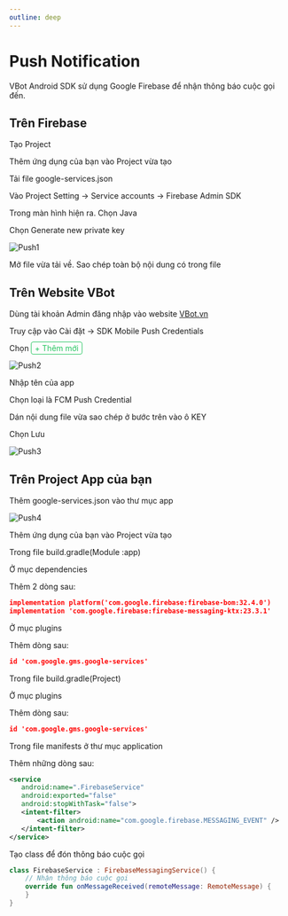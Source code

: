 ```yaml
---
outline: deep
---
```


# Push Notification

VBot Android SDK sử dụng Google Firebase để nhận thông báo cuộc gọi đến.

<script setup>
import GitHubButton from '../../../.vitepress//components/GitHubButton.vue'
</script>
<a href="https://github.com/quocdat1804/vbot-sdk-demo" target="_blank" style="text-decoration: none;">
<GitHubButton />
</a>

## Trên Firebase

Tạo Project

Thêm ứng dụng của bạn vào Project vừa tạo

Tải file <span class="highlight-text"> google-services.json </span>

Vào <span class="highlight-text"> Project Setting </span> -> <span class="highlight-text"> Service accounts </span> -> <span class="highlight-text"> Firebase Admin SDK </span>

Trong màn hình hiện ra. Chọn <span class="highlight-text"> Java </span>

Chọn <span class="highlight-text"> Generate new private key </span>

![Push1](/Push-Notification/Push1.png)

Mở file vừa tải về. Sao chép toàn bộ nội dung có trong file

## Trên Website VBot

Dùng tài khoản Admin đăng nhập vào website [VBot.vn]()

Truy cập vào <span class="highlight-text"> Cài đặt </span> -> <span class="highlight-text"> SDK Mobile Push Credentials </span>

Chọn <span style="color: #22c55e; border: 1px solid #22c55e; padding: 2px 6px; border-radius: 4px; ">+ Thêm mới</span> 

![Push2](/Push-Notification/Push2.png)

Nhập tên của app

Chọn loại là <span class="highlight-text"> FCM Push Credential</span>

Dán nội dung file vừa sao chép ở bước trên vào ô <span class="highlight-text"> KEY </span>

Chọn <span class="highlight-text"> Lưu </span>

![Push3](/Push-Notification/Push3.avif)

## Trên Project App của bạn

Thêm <span class="highlight-text"> google-services.json </span> vào thư mục <span class="highlight-text"> app </span>

![Push4](/Push-Notification/Push4.png)

Thêm ứng dụng của bạn vào Project vừa tạo

Trong file <span class="highlight-text"> build.gradle(Module :app) </span>

Ở mục <span class="highlight-text"> dependencies </span>

Thêm 2 dòng sau:

```JSON
implementation platform('com.google.firebase:firebase-bom:32.4.0')
implementation 'com.google.firebase:firebase-messaging-ktx:23.3.1'
```

Ở mục <span class="highlight-text"> plugins </span>

Thêm dòng sau:

```JSON
id 'com.google.gms.google-services'
```

Trong file <span class="highlight-text"> build.gradle(Project) </span>

Ở mục <span class="highlight-text"> plugins </span>

Thêm dòng sau:

```JSON
id 'com.google.gms.google-services'
```

Trong file <span class="highlight-text"> manifests </span>
 ở thư mục <span class="highlight-text"> application </span>

 Thêm những dòng sau:

 ```XML
 <service
	android:name=".FirebaseService"
	android:exported="false"
	android:stopWithTask="false">
	<intent-filter>
		<action android:name="com.google.firebase.MESSAGING_EVENT" />
	</intent-filter>
</service>
```
Tạo class để đón thông báo cuộc gọi

```KOTLIN
class FirebaseService : FirebaseMessagingService() {
	// Nhận thông báo cuộc gọi
	override fun onMessageReceived(remoteMessage: RemoteMessage) {
	}
}
```